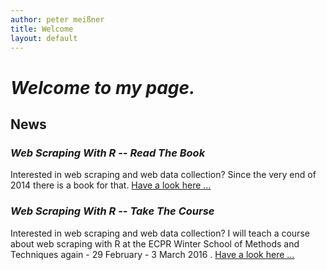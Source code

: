 ```yaml
---
author: peter meißner
title: Welcome
layout: default
---
```


# *Welcome to my page.*



## News

### *Web Scraping With R -- Read The Book*

Interested in web scraping and web data collection? Since the very end of 2014 there is a book for that. [Have a look here ...](http://www.r-datacollection.com/)


### *Web Scraping With R -- Take The Course*

Interested in web scraping and web data collection? I will teach a course about web scraping with R at the ECPR Winter School of Methods and Techniques again - 29 February - 3 March 2016 . [Have a look here ...](http://www.ecpr.eu/Events/EventDetails.aspx?EventID=103)

